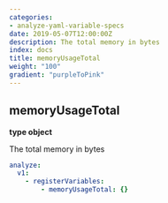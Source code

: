 ```yaml
---
categories:
- analyze-yaml-variable-specs
date: 2019-05-07T12:00:00Z
description: The total memory in bytes
index: docs
title: memoryUsageTotal
weight: "100"
gradient: "purpleToPink"
---
```


## memoryUsageTotal

**type object**

The total memory in bytes


```yaml
analyze:
  v1:
    - registerVariables:
        - memoryUsageTotal: {}
```
